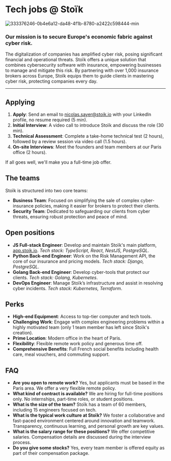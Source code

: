# Tech jobs @ Stoïk

![333376246-0b4e6a12-da48-4f1b-8780-a2422c598444-min](https://github.com/user-attachments/assets/b2c7e1d5-6876-4fc6-80db-513d72fb084c)

### Our mission is to secure Europe's economic fabric against cyber risk.

The digitalization of companies has amplified cyber risk, posing significant financial and operational threats. Stoïk offers a unique solution that combines cybersecurity software with insurance, empowering businesses to manage and mitigate this risk. By partnering with over 1,000 insurance brokers across Europe, Stoïk equips them to guide clients in mastering cyber risk, protecting companies every day.


---


## Applying

1. **Apply**: Send an email to [nicolas.sayer@stoik.io](mailto:nicolas.sayer@stoik.io) with your LinkedIn profile, no resume required (5 min).
2. **Initial Interview**: A video call to introduce Stoïk and discuss the role (30 min).
3. **Technical Assessment**: Complete a take-home technical test (2 hours), followed by a review session via video call (1.5 hours).
4. **On-site Interviews**: Meet the founders and team members at our Paris office (2 hours).

If all goes well, we'll make you a full-time job offer.


## The teams

Stoïk is structured into two core teams:

- **Business Team**: Focused on simplifying the sale of complex cyber-insurance policies, making it easier for brokers to protect their clients.
- **Security Team**: Dedicated to safeguarding our clients from cyber threats, ensuring robust protection and peace of mind.


## Open positions

- **JS Full-stack Engineer**: Develop and maintain Stoïk's main platform, [app.stoik.io](https://app.stoik.io). _Tech stack: TypeScript, React, NestJS, PostgreSQL_.
- **Python Back-end Engineer**: Work on the Risk Management API, the core of our insurance and pricing models. _Tech stack: Django, PostgreSQL_.
- **Golang Back-end Engineer**: Develop cyber-tools that protect our clients. _Tech stack: Golang, Kubernetes_.
- **DevOps Engineer**: Manage Stoïk’s infrastructure and assist in resolving cyber incidents. _Tech stack: Kubernetes, Terraform_.


## Perks

- **High-end Equipment**: Access to top-tier computer and tech tools.
- **Challenging Work**: Engage with complex engineering problems within a highly motivated team (only 1 team member has left since Stoïk's creation).
- **Prime Location**: Modern office in the heart of Paris.
- **Flexibility**: Flexible remote work policy and generous time off.
- **Comprehensive Benefits**: Full French social benefits including health care, meal vouchers, and commuting support.


## FAQ

- **Are you open to remote work?** Yes, but applicants must be based in the Paris area. We offer a very flexible remote policy.
- **What kind of contract is available?** We are hiring for full-time positions only. No internships, part-time roles, or student positions.
- **What is the size of the team?** Stoïk has a team of 60 members, including 15 engineers focused on tech.
- **What is the typical work culture at Stoïk?** We foster a collaborative and fast-paced environment centered around innovation and teamwork. Transparency, continuous learning, and personal growth are key values.
- **What is the salary range for these positions?** We offer competitive salaries. Compensation details are discussed during the interview process.
- **Do you give some stocks?** Yes, every team member is offered equity as part of their compensation package.
